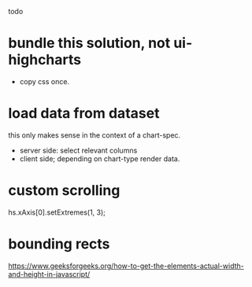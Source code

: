 


todo

# bundle this solution, not ui-highcharts
- copy css once.


# load data from dataset
this only makes sense in the context of a chart-spec.
- server side: select relevant columns
- client side; depending on chart-type render data.



# custom scrolling

hs.xAxis[0].setExtremes(1, 3);


# bounding rects

https://www.geeksforgeeks.org/how-to-get-the-elements-actual-width-and-height-in-javascript/